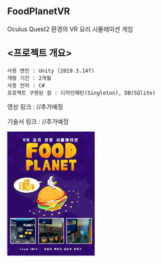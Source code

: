 ## FoodPlanetVR
Oculus Quest2 환경의 VR 요리 시뮬레이션 게임



## <프로젝트 개요>
    사용 엔진 : Unity (2019.3.14f)
    개발 기간 : 2개월
    사용 언어 : C#
    프로젝트 구현된 점 : 디자인패턴(Singleton), DB(SQlite) 
    
영상 링크 : //추가예정

기술서 링크 : //추가예정

<img src="https://github.com/leehb105/FoodPlanetVR/blob/main/Assets/4.Images/Poster/Poster.png" width="40%" height="30%" title="px(픽셀) 크기 설정" alt="image"></img>

